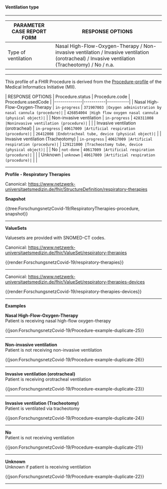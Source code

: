 #### Ventilation type

---

| PARAMETER CASE REPORT FORM | RESPONSE OPTIONS |
|--------------|-----------|
| Type of ventilation | Nasal High-Flow-Oxygen-Therapy / Non-invasive ventilation / Invasive ventilation (orotracheal) / Invasive ventilation (Tracheotomy) / No / n.a. | 

---

This profile of a FHIR Procedure is derived from the [Procedure-profile](https://simplifier.net/medizininformatikinitiative-modulprozeduren/prozedur-duplicate-2) of the Medical Informatics Initiative (MII). 

| RESPONSE OPTIONS | Procedure.status | Procedure.code | Procedure.usedCode |
|--------------|-----------|-----------|
| Nasal High-Flow-Oxygen-Therapy | `in-progress` | `371907003 |Oxygen administration by nasal cannula (procedure)|` | `426854004 |High flow oxygen nasal cannula (physical object)|` | 
| Non-invasive ventilation | `in-progress` | `428311008 |Noninvasive ventilation (procedure)|` |  | 
| Invasive ventilation (orotracheal) | `in-progress` | `40617009 |Artificial respiration (procedure)|` | `26412008 |Endotracheal tube, device (physical object)|` | 
| Invasive ventilation (Tracheotomy) | `in-progress` | `40617009 |Artificial respiration (procedure)|` | `129121000 |Tracheostomy tube, device (physical object)|` | 
| No | `not-done` | `40617009 |Artificial respiration (procedure)|` |  | 
| Unknown | `unknown` | `40617009 |Artificial respiration (procedure)|` |  | 

---

**Profile - Respiratory Therapies**

Canonical: https://www.netzwerk-universitaetsmedizin.de/fhir/StructureDefinition/respiratory-therapies

**Snapshot**

{{tree:ForschungsnetzCovid-19/RespiratoryTherapies-procedure, snapshot}}

---

**ValueSets**

Valuesets are provided with SNOMED-CT codes.

Canonical: https://www.netzwerk-universitaetsmedizin.de/fhir/ValueSet/respiratory-therapies

{{render:ForschungsnetzCovid-19/respiratory-therapies}}

---

Canonical: https://www.netzwerk-universitaetsmedizin.de/fhir/ValueSet/respiratory-therapies-devices

{{render:ForschungsnetzCovid-19/respiratory-therapies-devices}}

---

**Examples**

**Nasal High-Flow-Oxygen-Therapy**
<br>
Patient is receiving nasal high-flow oxygen-therapy 

{{json:ForschungsnetzCovid-19/Procedure-example-duplicate-25}} 

---

**Non-invasive ventilation**
<br>
Patient is not receiving non-invasive ventilation

{{json:ForschungsnetzCovid-19/Procedure-example-duplicate-26}} 

---

**Invasive ventilation (orotracheal)**
<br>
Patient is receiving orotracheal ventilation

{{json:ForschungsnetzCovid-19/Procedure-example-duplicate-23}} 

---

**Invasive ventilation (Tracheotomy)**
<br>
Patient is ventilated via tracheotomy

{{json:ForschungsnetzCovid-19/Procedure-example-duplicate-24}} 

---

**No**
<br>
Patient is not receiving ventilation

{{json:ForschungsnetzCovid-19/Procedure-example-duplicate-21}} 

---

**Unknown**
<br>
Unknown if patient is receiving ventilation 

{{json:ForschungsnetzCovid-19/Procedure-example-duplicate-22}} 

---
